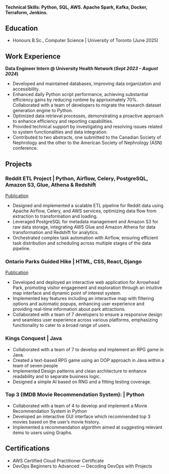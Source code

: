 #### Technical Skills: Python, SQL, AWS. Apache Spark, Kafka, Docker, Terraform, Jenkins. 

## Education
- Honours B.Sc., Computer Science | University of Toronto (June 2025)

## Work Experience
**Data Engineer Intern @ University Health Network (_Sept 2023 – August 2024_)**
- Developed and maintained databases, improving data organization and accessibility.
- Enhanced daily Python script performance, achieving substantial efficiency gains by reducing runtime by
approximately 70%. Collaborated with a team of developers to migrate the research dataset generation
engine to Python.
- Optimized data retrieval processes, demonstrating a proactive approach to enhance efficiency and reporting
capabilities.
- Provided technical support by investigating and resolving issues related to system functionalities and data
integration.
- Contributed to two abstracts, one submitted to the Canadian Society of Nephrology and the other to the
American Society of Nephrology (ASN) conference.

## Projects
### Reddit ETL Project | Python, Airflow, Celery, PostgreSQL, Amazon S3, Glue, Athena & Redshift
[Publication](https://github.com/asm675/Reddit-Data-Eng.git)
- Designed and implemented a scalable ETL pipeline for Reddit data using Apache Airflow, Celery, and AWS
services, optimizing data flow from extraction to transformation and loading.
- Leveraged PostgreSQL for metadata management and Amazon S3 for raw data storage, integrating AWS Glue and
Amazon Athena for data transformation and Redshift for analytics.
- Orchestrated complex task automation with Airflow, ensuring efficient task distribution and scheduling across
multiple stages of the data pipeline.

### Ontario Parks Guided Hike | HTML, CSS, React, Django
[Publication](https://www.mdpi.com/1424-8220/22/11/4240)

- Developed and deployed an interactive web application for Arrowhead Park, promoting visitor engagement and
exploration through an intuitive map interface and dynamic point of interest system.
- Implemented key features including an interactive map with filtering options and automatic popups, enhancing user
experience and providing real-time information about park attractions.
- Collaborated with a team of 7 developers to ensure a responsive design and seamless user experience across various
platforms, emphasizing functionality to cater to a broad range of users.

### Kings Conquest | Java
- Collaborated with a team of 7 to develop and implement an RPG game in Java.
- Created a text-based RPG game using an OOP approach in Java within a team of seven people
- Implemented Design patterns and clean architecture to enhance readability and to separate business logic.
- Designed a simple AI based on RNG and a fitting testing coverage.

### Top 3 (IMDB Movie Recommendation System): | Python
-  Collaborated with a team of 4 to develop and implement a Movie Recommendation System in Python
-  Developed an interactive GUI interface which recommended top 3 movies based on the user’s movie history.
-  Implemented a recommendation algorithm aimed at suggesting relevant items to users using Graphs.


## Certifications
- AWS Certified Cloud Practitioner Certificate
- DevOps Beginners to Advanced — Decoding DevOps with Projects
